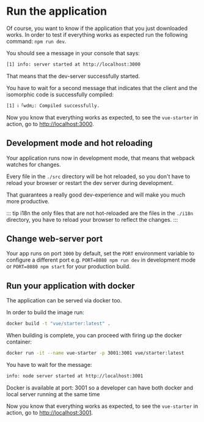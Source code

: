 # Run the application

Of course, you want to know if the application that you just downloaded works.
In order to test if everything works as expected run the following command: `npm run dev`.

You should see a message in your console that says:

```bash
[1] info: server started at http://localhost:3000
```

That means that the dev-server successfully started.

You have to wait for a second message that indicates that the client and the isomorphic code is successfully compiled:

```bash
[1] ℹ ｢wdm｣: Compiled successfully.
```

Now you know that everything works as expected, to see the `vue-starter` in action, go to [http://localhost:3000](http://localhost:3000).

## Development mode and hot reloading

Your application runs now in development mode, that means that webpack watches for changes.

Every file in the `./src` directory will be hot reloaded, so you don't have to reload your browser or restart the dev server during development.

That guarantees a really good dev-experience and will make you much more productive.

::: tip i18n
the only files that are not hot-reloaded are the files in the `./i18n` directory, you have to reload your browser to reflect the changes.
:::

## Change web-server port

Your app runs on port `3000` by default, set the `PORT` environment variable to configure a different port
e.g. `PORT=8080 npm run dev` in development mode or `PORT=8080 npm start` for your production build.

## Run your application with docker

The application can be served via docker too.

In order to build the image run:

```bash
docker build -t "vue/starter:latest" .
```

When building is complete, you can proceed with firing up the docker container:

```bash
docker run -it --name vue-starter -p 3001:3001 vue/starter:latest
```

You have to wait for the message:

```bash
info: node server started at http://localhost:3001
```

Docker is available at port: 3001 so a developer can have both docker and local server running at the same time

Now you know that everything works as expected, to see the `vue-starter` in action, go to [http://localhost:3001](http://localhost:3001).
